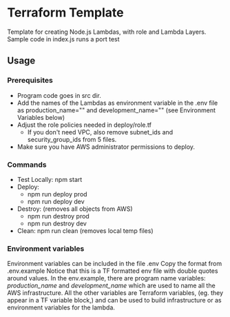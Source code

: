 # Terraform Template
Template for creating Node.js Lambdas, with role and Lambda Layers.
Sample code in index.js runs a port test

## Usage
### Prerequisites
- Program code goes in src dir.
- Add the names of the Lambdas as environment variable in the .env file as production_name="" and development_name="" (see Environment Variables below)
- Adjust the role policies needed in deploy/role.tf
  - If you don't need VPC, also remove subnet_ids and security_group_ids from 5 files.
- Make sure you have AWS administrator permissions to deploy.

### Commands
- Test Locally: npm start
- Deploy: 
  - npm run deploy prod
  - npm run deploy dev
- Destroy: (removes all objects from AWS)
  - npm run destroy prod
  - npm run destroy dev 
- Clean: npm run clean (removes local temp files)

### Environment variables
Environment variables can be included in the file .env
Copy the format from .env.example
Notice that this is a TF formatted env file with double quotes around values.
In the env.example, there are program name variables: _production_name_ and _development_name_ which are used to name all the AWS infrastructure.
All the other variables are Terraform variables, (eg. they appear in a TF variable block,) and can be used to build infrastructure or as environment variables for the lambda.
